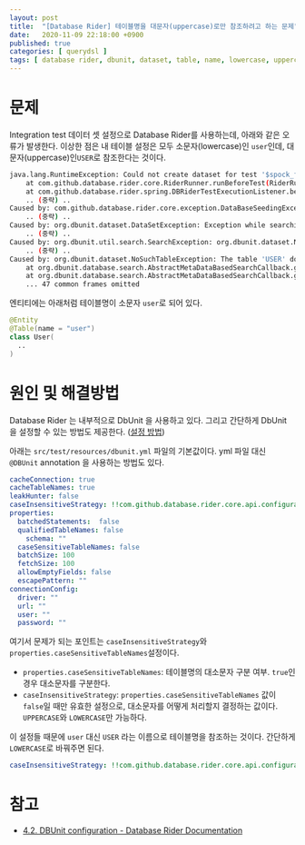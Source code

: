 ```yaml
---
layout: post
title:  "[Database Rider] 테이블명을 대문자(uppercase)로만 참조하려고 하는 문제"
date:   2020-11-09 22:18:00 +0900
published: true
categories: [ querydsl ]
tags: [ database rider, dbunit, dataset, table, name, lowercase, uppercase, case sensitive ]
---
```


# 문제

Integration test 데이터 셋 설정으로 Database Rider를 사용하는데, 아래와 같은 오류가 발생한다. 이상한 점은 내 테이블 설정은 모두 소문자(lowercase)인 `user`인데, 대문자(uppercase)인`USER`로 참조한다는 것이다.

```bash
java.lang.RuntimeException: Could not create dataset for test '$spock_feature_1_1'.
	at com.github.database.rider.core.RiderRunner.runBeforeTest(RiderRunner.java:47) ~[rider-core-1.17.0.jar:na]
	at com.github.database.rider.spring.DBRiderTestExecutionListener.beforeTestMethod(DBRiderTestExecutionListener.java:25) ~[rider-spring-1.17.0.jar:na]
	.. (중략) ..
Caused by: com.github.database.rider.core.exception.DataBaseSeedingException: Could not initialize dataset: datasets/user.xml
	.. (중략) ..
Caused by: org.dbunit.dataset.DataSetException: Exception while searching the dependent tables.
	.. (중략) ..
Caused by: org.dbunit.util.search.SearchException: org.dbunit.dataset.NoSuchTableException: The table 'USER' does not exist in schema 'null'
	.. (중략) ..
Caused by: org.dbunit.dataset.NoSuchTableException: The table 'USER' does not exist in schema 'null'
	at org.dbunit.database.search.AbstractMetaDataBasedSearchCallback.getNodes(AbstractMetaDataBasedSearchCallback.java:186) ~[dbunit-2.5.3.jar:na]
	at org.dbunit.database.search.AbstractMetaDataBasedSearchCallback.getNodes(AbstractMetaDataBasedSearchCallback.java:149) ~[dbunit-2.5.3.jar:na]
	... 47 common frames omitted
```

엔티티에는 아래처럼 테이블명이 소문자 `user`로 되어 있다.

```kotlin
@Entity
@Table(name = "user")
class User(
  ..
)
```


# 원인 및 해결방법

Database Rider 는 내부적으로 DbUnit 을 사용하고 있다. 그리고 간단하게 DbUnit 을 설정할 수 있는 방법도 제공한다. ([설정 방법](https://database-rider.github.io/database-rider/latest/documentation.html?theme=foundation#_dbunit_configuration))

아래는 `src/test/resources/dbunit.yml` 파일의 기본값이다. yml 파일 대신 `@DBUnit` annotation 을 사용하는 방법도 있다.

```yaml
cacheConnection: true
cacheTableNames: true
leakHunter: false
caseInsensitiveStrategy: !!com.github.database.rider.core.api.configuration.Orthography 'UPPERCASE'
properties:
  batchedStatements:  false
  qualifiedTableNames: false
	schema: ""
  caseSensitiveTableNames: false
  batchSize: 100
  fetchSize: 100
  allowEmptyFields: false
  escapePattern: ""
connectionConfig:
  driver: ""
  url: ""
  user: ""
  password: ""
```

여기서 문제가 되는 포인트는 `caseInsensitiveStrategy`와 `properties.caseSensitiveTableNames`설정이다.
- `properties.caseSensitiveTableNames`: 테이블명의 대소문자 구분 여부. `true`인 경우 대소문자를 구분한다.
- `caseInsensitiveStrategy`: `properties.caseSensitiveTableNames` 값이 `false`일 때만 유효한 설정으로, 대소문자를 어떻게 처리할지 결정하는 값이다. `UPPERCASE`와 `LOWERCASE`만 가능하다.

이 설정들 때문에 `user` 대신 `USER` 라는 이름으로 테이블명을 참조하는 것이다. 간단하게 `LOWERCASE`로 바꿔주면 된다.

```yaml
caseInsensitiveStrategy: !!com.github.database.rider.core.api.configuration.Orthography 'LOWERCASE'
```


# 참고

- [4.2. DBUnit configuration - Database Rider Documentation](https://database-rider.github.io/database-rider/latest/documentation.html?theme=foundation#_dbunit_configuration)
